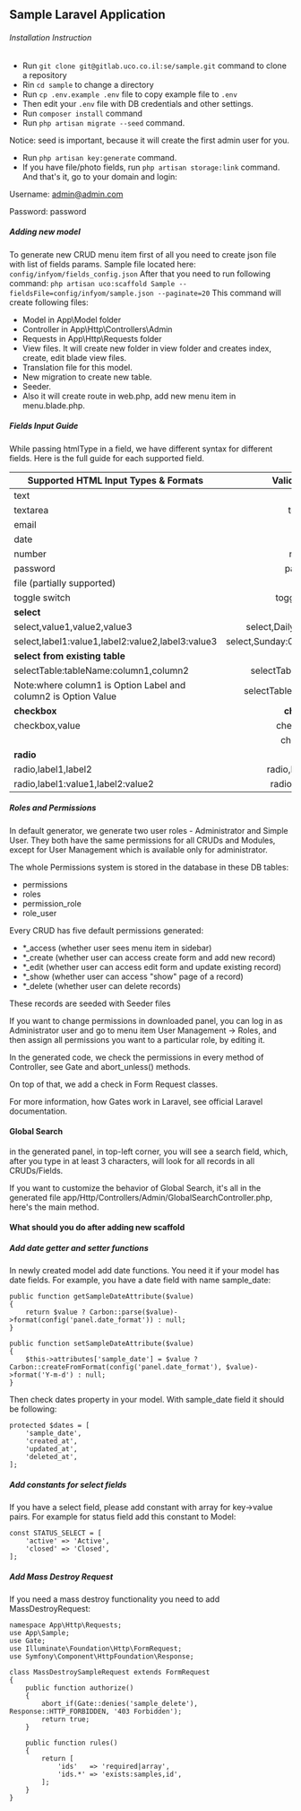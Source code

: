 ## Sample Laravel Application

###### Installation Instruction
- Run `git clone git@gitlab.uco.co.il:se/sample.git` command to clone a repository
- Rin `cd sample` to change a directory
- Run `cp .env.example .env` file to copy example file to `.env`
- Then edit your `.env` file with DB credentials and other settings.
- Run `composer install` command
- Run `php artisan migrate --seed` command.

Notice: seed is important, because it will create the first admin user for you.
- Run `php artisan key:generate` command.
- If you have file/photo fields, run `php artisan storage:link` command.
And that's it, go to your domain and login:

Username:	admin@admin.com

Password:	password

##### Adding new model

To generate new CRUD menu item first of all you need to create json file with list of fields params. Sample file located here:
`config/infyom/fields_config.json`
After that you need to run following command:
`php artisan uco:scaffold Sample --fieldsFile=config/infyom/sample.json --paginate=20`
This command will create following files:
- Model in App\Model folder
- Controller in App\Http\Controllers\Admin
- Requests in App\Http\Requests folder
- View files. It will create new folder in view folder and creates index, create, edit blade view files.
- Translation file for this model.
- New migration to create new table.
- Seeder.
- Also it will create route in web.php, add new menu item in menu.blade.php.

##### Fields Input Guide

While passing htmlType in a field, we have different syntax for different fields. Here is the full guide for each supported field.

| Supported HTML Input Types & Formats   |      Valid Examples      |
|----------|:-------------:|
| text |  text |
| textarea |    textarea   |
| email | email |
| date | date |
| number | number |
| password | password |
| file (partially supported) | file |
| toggle switch | toggle-switch |
| **select** |
|  select,value1,value2,value3 | select,Daily,Weekly,Monthly                 
|  select,label1:value1,label2:value2,label3:value3 | select,Sunday:0,Monday:1,Tuesday:2
| **select from existing table** |
|  selectTable:tableName:column1,column2 | selectTable:users:name,id
|  Note:where column1 is Option Label and column2 is Option Value | selectTable:categories:title,id
| **checkbox** | **checkbox**             
|  checkbox,value | checkbox,yes
| |  checkbox,1
| **radio** |
|  radio,label1,label2 | radio,Male,Female
|  radio,label1:value1,label2:value2 | radio,Yes:1,No:0

##### Roles and Permissions

In default generator, we generate two user roles - Administrator and Simple User. They both have the same permissions for all CRUDs and Modules, except for User Management which is available only for administrator.

The whole Permissions system is stored in the database in these DB tables:
- permissions
- roles
- permission_role
- role_user

Every CRUD has five default permissions generated:
- *_access (whether user sees menu item in sidebar)
- *_create (whether user can access create form and add new record)
- *_edit (whether user can access edit form and update existing record)
- *_show (whether user can access "show" page of a record)
- *_delete (whether user can delete records)

These records are seeded with Seeder files

 If you want to change permissions in downloaded panel, you can log in as Administrator user and go to menu item User Management -> Roles, and then assign all permissions you want to a particular role, by editing it.
 
 In the generated code, we check the permissions in every method of Controller, see Gate and abort_unless() methods.
 
 On top of that, we add a check in Form Request classes.
 
 For more information, how Gates work in Laravel, see official Laravel documentation.

#### Global Search
in the generated panel, in top-left corner, you will see a search field, which, after you type in at least 3 characters, will look for all records in all CRUDs/Fields.

If you want to customize the behavior of Global Search, it's all in the generated file app/Http/Controllers/Admin/GlobalSearchController.php, here's the main method.

#### What should you do after adding new scaffold
##### Add date getter and setter functions
In newly created model add date functions. You need it if your model has date fields. For example, you have a date field with name sample_date:

    public function getSampleDateAttribute($value)
    {
        return $value ? Carbon::parse($value)->format(config('panel.date_format')) : null;
    }

    public function setSampleDateAttribute($value)
    {
        $this->attributes['sample_date'] = $value ? Carbon::createFromFormat(config('panel.date_format'), $value)->format('Y-m-d') : null;
    }

Then check dates property in your model. With sample_date field it should be following:

    protected $dates = [
        'sample_date',
        'created_at',
        'updated_at',
        'deleted_at',
    ];

##### Add constants for select fields
If you have a select field, please add constant with array for key->value pairs. For example for status field add this constant to Model:

    const STATUS_SELECT = [
        'active' => 'Active',
        'closed' => 'Closed',
    ];

##### Add Mass Destroy Request

If you need a mass destroy functionality you need to add MassDestroyRequest:

```
namespace App\Http\Requests;
use App\Sample;
use Gate;
use Illuminate\Foundation\Http\FormRequest;
use Symfony\Component\HttpFoundation\Response;

class MassDestroySampleRequest extends FormRequest
{
    public function authorize()
    {
        abort_if(Gate::denies('sample_delete'), Response::HTTP_FORBIDDEN, '403 Forbidden');
        return true;
    }

    public function rules()
    {
        return [
            'ids'   => 'required|array',
            'ids.*' => 'exists:samples,id',
        ];
    }
}

